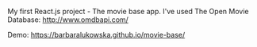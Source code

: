 My first React.js project - The movie base app.
I've used The Open Movie Database: http://www.omdbapi.com/

Demo: https://barbaralukowska.github.io/movie-base/
